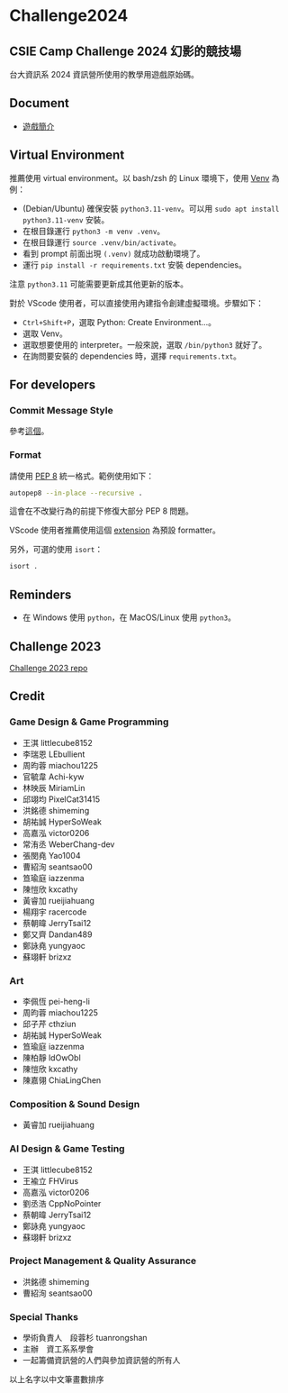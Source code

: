 # Challenge2024
## CSIE Camp Challenge 2024 幻影的競技場

台大資訊系 2024 資訊營所使用的教學用遊戲原始碼。

## Document

- [遊戲簡介](https://hackmd.io/@shimeming/Challenge2024-public)

## Virtual Environment

推薦使用 virtual environment。以 bash/zsh 的 Linux 環境下，使用 [Venv](https://docs.python.org/3/library/venv.html) 為例：

- (Debian/Ubuntu) 確保安裝 `python3.11-venv`。可以用 `sudo apt install python3.11-venv` 安裝。
- 在根目錄運行 `python3 -m venv .venv`。
- 在根目錄運行 `source .venv/bin/activate`。
- 看到 prompt 前面出現 `(.venv)` 就成功啟動環境了。
- 運行 `pip install -r requirements.txt` 安裝 dependencies。

注意 `python3.11` 可能需要更新成其他更新的版本。

對於 VScode 使用者，可以直接使用內建指令創建虛擬環境。步驟如下：

- `Ctrl+Shift+P`，選取 Python: Create Environment...。
- 選取 Venv。
- 選取想要使用的 interpreter。一般來說，選取 `/bin/python3` 就好了。
- 在詢問要安裝的 dependencies 時，選擇 `requirements.txt`。

## For developers

### Commit Message Style

參考[這個](https://gist.github.com/ericavonb/3c79e5035567c8ef3267)。

### Format

請使用 [PEP 8](https://peps.python.org/pep-0008/) 統一格式。範例使用如下：

```sh
autopep8 --in-place --recursive .
```

這會在不改變行為的前提下修復大部分 PEP 8 問題。

VScode 使用者推薦使用這個 [extension](https://marketplace.visualstudio.com/items?itemName=ms-python.autopep8) 為預設 formatter。

另外，可選的使用 `isort`：

```sh
isort .
```

## Reminders

- 在 Windows 使用 `python`，在 MacOS/Linux 使用 `python3`。

## Challenge 2023

[Challenge 2023 repo](https://github.com/Ccucumber12/Challenge2023)

## Credit
### Game Design & Game Programming
- 王淇 littlecube8152
- 李瑞恩 LEbullient
- 周昀蓉 miachou1225
- 官毓韋 Achi-kyw
- 林映辰 MiriamLin
- 邱翊均 PixelCat31415
- 洪銘德 shimeming
- 胡祐誠 HyperSoWeak
- 高嘉泓 victor0206
- 常洧丞 WeberChang-dev
- 張閔堯 Yao1004
- 曹紹洵 seantsao00
- 笪瑜庭 iazzenma
- 陳愷欣 kxcathy
- 黃睿加 rueijiahuang
- 楊翔宇 racercode
- 蔡朝暐 JerryTsai12
- 鄭又齊 Dandan489
- 鄭詠堯 yungyaoc
- 蘇翊軒 brizxz

### Art
- 李佩恆 pei-heng-li
- 周昀蓉 miachou1225
- 邱子芹 cthziun
- 胡祐誠 HyperSoWeak
- 笪瑜庭 iazzenma
- 陳柏靜 ldOwObl
- 陳愷欣 kxcathy
- 陳嘉翎 ChiaLingChen
### Composition & Sound Design
- 黃睿加 rueijiahuang
### AI Design & Game Testing
- 王淇 littlecube8152
- 王褕立 FHVirus
- 高嘉泓 victor0206
- 劉丞浩 CppNoPointer
- 蔡朝暐 JerryTsai12
- 鄭詠堯 yungyaoc
- 蘇翊軒 brizxz
### Project Management & Quality Assurance
- 洪銘德 shimeming
- 曹紹洵 seantsao00
### Special Thanks
- 學術負責人　段蓉杉 tuanrongshan
- 主辦　資工系系學會
- 一起籌備資訊營的人們與參加資訊營的所有人

以上名字以中文筆畫數排序
